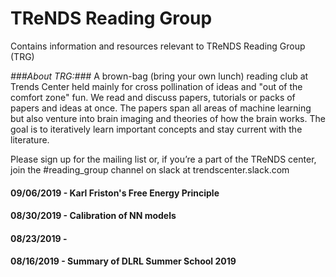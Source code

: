 # TReNDS Reading Group

Contains information and resources relevant to TReNDS Reading Group (TRG)

_###About TRG:###_
A brown-bag (bring your own lunch) reading club at Trends Center held mainly for cross pollination of ideas and
"out of the comfort zone" fun.  We read and discuss papers, tutorials or packs of papers and ideas at once. The 
papers span all areas of machine learning but also venture into brain imaging and theories of how the brain works.
The goal is to iteratively learn important concepts and stay current with the literature.

Please sign up for the mailing list or, if you’re a part of the TReNDS center, join the #reading_group channel on slack
at trendscenter.slack.com

#### 09/06/2019 - Karl Friston's Free Energy Principle
#### 08/30/2019 - Calibration of NN models
#### 08/23/2019 - 
#### 08/16/2019 - Summary of DLRL Summer School 2019
